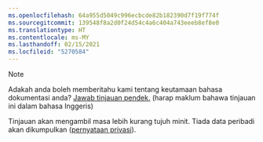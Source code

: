 ```yaml
---
ms.openlocfilehash: 64a955d5049c996ecbcde82b182390d7f19f774f
ms.sourcegitcommit: 139548f8a2d0f24d54c4a6c404a743eeeb8ef8e0
ms.translationtype: HT
ms.contentlocale: ms-MY
ms.lasthandoff: 02/15/2021
ms.locfileid: "5270584"
---
```

> [!NOTE]
>Adakah anda boleh memberitahu kami tentang keutamaan bahasa dokumentasi anda? [Jawab tinjauan pendek.](https://aka.ms/BAG_Docs_Language_Survey) (harap maklum bahawa tinjauan ini dalam bahasa Inggeris)
>
>Tinjauan akan mengambil masa lebih kurang tujuh minit. Tiada data peribadi akan dikumpulkan ([pernyataan privasi](https://go.microsoft.com/fwlink/?LinkId=521839)).
